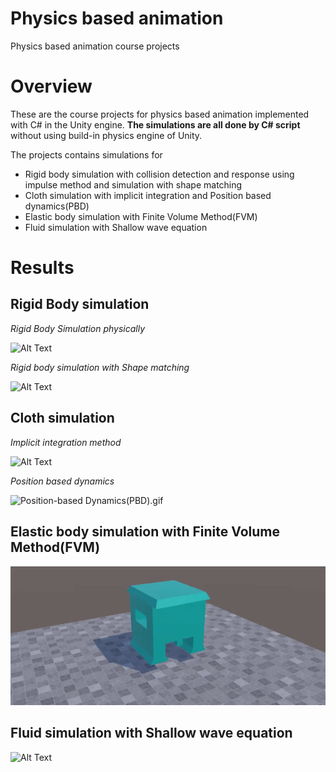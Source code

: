 # Physics based animation
 Physics based animation course projects

# Overview

These are the course projects for physics based animation implemented with C# in the Unity engine. **The simulations are all done by C# script** without using build-in physics engine of Unity. 



The projects contains simulations for 

- Rigid body simulation with collision detection and response using impulse method and simulation with shape matching
- Cloth simulation with implicit integration and Position based dynamics(PBD)
- Elastic body simulation with Finite Volume Method(FVM)
- Fluid simulation with Shallow wave equation



#  Results

## Rigid Body simulation

*Rigid Body Simulation physically*

![Alt Text](https://github.com/zkcr0000/Physics-based-animation/blob/main/HW1/Rigid_Body_Simulation.gif?raw=true)

*Rigid body simulation with Shape matching*

![Alt Text](https://github.com/zkcr0000/Physics-based-animation/blob/main/HW1/Rigid_Body_Shape_Matching.gif?raw=true)

## Cloth simulation

*Implicit integration method*

![Alt Text](https://github.com/zkcr0000/Physics-based-animation/blob/main/HW2/Implicit%20Integration.gif?raw=true)

*Position based dynamics*

![Position-based Dynamics(PBD).gif](https://github.com/zkcr0000/Physics-based-animation/blob/main/HW2/Position-based%20Dynamics(PBD).gif?raw=true)

## Elastic body simulation with Finite Volume Method(FVM)

![Alt Text](https://github.com/zkcr0000/Physics-based-animation/blob/main/HW3/FVM.gif?raw=true)

## Fluid simulation with Shallow wave equation

![Alt Text](https://github.com/zkcr0000/Physics-based-animation/blob/main/HW4/Fluid_simulation_shallow_wave_equation.gif?raw=true)


